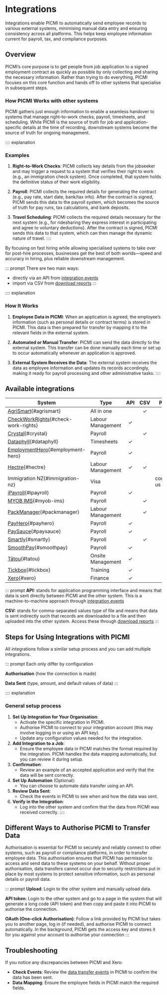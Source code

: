 # Integrations

Integrations enable PICMI to automatically send employee records to various external systems, minimising manual data
entry and ensuring consistency across all platforms. This helps keep employee information current for payroll, tax, and
compliance purposes.

## Overview

PICMI’s core purpose is to get people from job application to a signed employment contract as quickly as possible by
only collecting and sharing the necessary information. Rather than trying to do everything, PICMI focuses on this core
function and hands off to other systems that specialise in subsequent steps.

### How PICMI Works with other systems

PICMI gathers just enough information to enable a seamless handover to systems that manage right-to-work checks,
payroll, timesheets, and scheduling. While PICMI is the source of truth for job and application-specific details at the
time of recording, downstream systems become the source of truth for ongoing management.

:::: explanation
### Examples

1. **Right-to-Work Checks**: PICMI collects key details from the jobseeker and may trigger a request to a system that
   verifies their right to work (e.g., an immigration check system). Once completed, that system holds the definitive
   status of their work eligibility.

2. **Payroll**: PICMI collects the required details for generating the contract (e.g., pay rate, start date, bank/tax
   info). After the contract is signed, PICMI sends this data to the payroll system, which becomes the source of truth
   for pay runs, tax calculations, and bank deposits.

3. **Travel Scheduling**: PICMI collects the required details necessary for the next system (e.g., for ridesharing they
   express interest in participating and agree to voluntary deductions). After the contract is signed, PICMI sends this
   data to that system, which can then manage the dynamic nature of travel.
::::

By focusing on fast hiring while allowing specialised systems to take over for post-hire processes, businesses get the
best of both worlds—speed and accuracy in hiring, plus reliable downstream management.

::: prompt
There are two main ways:

* directly via an API from [integration events](integration-events.md)
* import via CSV from [download reports](download-reports.md)
:::

:::: explanation
### How It Works

1. **Employee Data in PICMI**: When an application is agreed, the employee’s information (such as personal details or
   contract terms) is stored in PICMI. This data is then prepared for transfer by mapping it to the relevant fields in
   the external system.

2. **Automated or Manual Transfer**: PICMI can send the data directly to the external system. This transfer can be done
   manually each time or set up to occur automatically whenever an application is approved.

3. **External System Receives the Data**: The external system receives the data as employee information and updates its
   records accordingly, making it ready for payroll processing and other administrative tasks.
::::

## Available integrations

| **System**                                               | **Type**          | **API** | **CSV** | **PDF**    |
|----------------------------------------------------------|-------------------|:-------:|:-------:|------------|
| [AgriSmart](agrismart){#agrismart}                       | All in one        |         |    ✓    |            |
| [CheckWorkRights](check-work-rights){#check-work-rights} | Labour Management |    ✓    |         |            |
| [Crystal](crystal){#crystal}                             | Payroll           |         |    ✓    |            |
| [Dataphyll](dataphyll){#dataphyll}                       | Timesheets        |    ✓    |         |            |
| [EmploymentHero](employment-hero){#employment-hero}      | Payroll           |    ✓    |         |            |
| [Hectre](hectre){#hectre}                                | Labour Management |    ✓    |    ✓    |            |
| Immigration NZ{#immigration-nz}                          | Visa              |         |         | contact us |
| [iPayroll](ipayroll){#ipayroll}                          | Payroll           |    ✓    |         |            |
| [MYOB IMS](myob-ims){#myob-ims}                          | Payroll           |         |    ✓    |            |
| [PackManager](packmanager){#packmanager}                 | Labour Management |         |    ✓    |            |
| [PayHero](payhero){#payhero}                             | Payroll           |    ✓    |         |            |
| [PaySauce](paysauce){#paysauce}                          | Payroll           |    ✓    |         |            |
| [Smartly](smartly){#smartly}                             | Payroll           |         |    ✓    |            |
| [SmoothPay](smooth-pay){#smoothpay}                      | Payroll           |    ✓    |         |            |
| [Tātou](tatou){#tatou}                                   | Onsite Management |    ✓    |         |            |
| [Tickbox](tickbox){#tickbox}                             | Training          |    ✓    |         |            |
| [Xero](xero){#xero}                                      | Finance           |    ✓    |         |            |


::: prompt
**API:** stands for application programming interface and means that data is sent directly between PICMI and the other
system. This is a machine-to-machine approach through [integration events](integration-events.md)

**CSV:** stands for comma-separated values type of file and means that data is sent indirectly such that records are
downloaded to a file and then uploaded into the other system. Access these
through [download reports](download-reports.md)
:::

## Steps for Using Integrations with PICMI

All integrations follow a similar setup process and you can add multiple integrations.

::: prompt
Each only differ by configuration

**Authorisation** (how the connection is made)

**Data Sent** (type, amount, and default values of data)
:::

<p></p>

:::: explanation
### General setup process

1. **Set Up Integration for Your Organisation**:
    - Activate the specific integration in PICMI.
    - Authorise PICMI to connect to your integration account (this may involve logging in or using an API key).
    - Update any configuration values needed for the integration.
2. **Add Integration to a Job**:
    - Ensure the employee data in PICMI matches the format required by the integration. PICMI handles the data mapping
      automatically, but you can review it during setup.
3. **Confirmation**:
    - Review an example of an accepted application and verify that the data will be sent correctly.
4. **Set Up Automation** (Optional):
    - You can choose to automate data transfer using an API.
5. **Review Data Sent**:
    - Check the events in PICMI to see when and how the data was sent.
6. **Verify in the Integration**:
    - Log into the other system and confirm that the data from PICMI was received correctly.
::::

## Different Ways to Authorise PICMI to Transfer Data

Authorisation is essential for PICMI to securely and reliably connect to other systems, such as payroll or compliance
platforms, in order to transfer employee data. This authorisation ensures that PICMI has permission to access and send
data to these systems on your behalf. Without proper authorisation, data transfers cannot occur due to security
restrictions put in place by most systems to protect sensitive information, such as personal details or payroll data.

::: prompt
**Upload**: Login to the other system and manually upload data.

**API token**: Login to the other system and go to a page in the system that will generate a long code (API token) and
then copy and paste it into PICMI to authorise the connection.

**OAuth (One-click Authorisation)**: Follow a link provided by PICMI but takes you to another page, log in (if needed),
and authorise PICMI to connect automatically. In the background, PICMI gets the access key and stores it for you against
your account to authorise your connection
:::

## Troubleshooting

If you notice any discrepancies between PICMI and Xero:

- **Check Events**: Review
  the [data transfer events](integration-events#show-events-detailed-view-result-of-attempt-to-send-data) in PICMI to
  confirm the data has been sent.
- **Data Mapping**: Ensure the employee fields in PICMI match the required fields.
